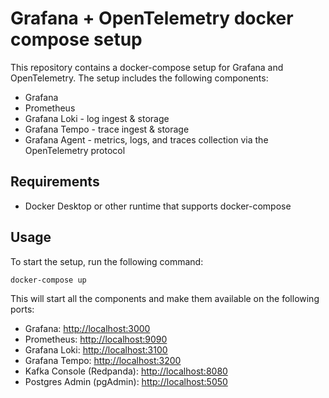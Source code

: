 # Grafana + OpenTelemetry docker compose setup

This repository contains a docker-compose setup for Grafana and OpenTelemetry. The setup includes the following components:
- Grafana
- Prometheus
- Grafana Loki - log ingest & storage
- Grafana Tempo - trace ingest & storage
- Grafana Agent - metrics, logs, and traces collection via the OpenTelemetry protocol

## Requirements

- Docker Desktop or other runtime that supports docker-compose

## Usage

To start the setup, run the following command:

```bash
docker-compose up
```

This will start all the components and make them available on the following ports:
- Grafana: [http://localhost:3000](http://localhost:3000)
- Prometheus: [http://localhost:9090](http://localhost:9090)
- Grafana Loki: [http://localhost:3100](http://localhost:3100)
- Grafana Tempo: [http://localhost:3200](http://localhost:3200)
- Kafka Console (Redpanda): [http://localhost:8080](http://localhost:8080)
- Postgres Admin (pgAdmin): [http://localhost:5050](http://localhost:5050)